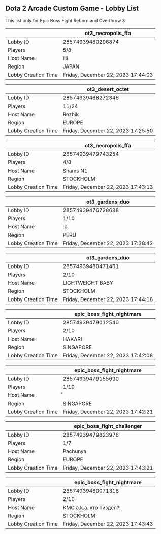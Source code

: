 ## Dota 2 Arcade Custom Game - Lobby List

This list only for Epic Boss Fight Reborn and Overthrow 3

|  | ot3_necropolis_ffa |
| ------ | ------ |
| Lobby ID | 28574939480296874 |
| Players | 5/8 |
| Host Name | Hi |
| Region | JAPAN |
| Lobby Creation Time | Friday, December 22, 2023 17:44:03 |


|  | ot3_desert_octet |
| ------ | ------ |
| Lobby ID | 28574939468272346 |
| Players | 11/24 |
| Host Name | Rezhik |
| Region | EUROPE |
| Lobby Creation Time | Friday, December 22, 2023 17:25:50 |


|  | ot3_necropolis_ffa |
| ------ | ------ |
| Lobby ID | 28574939479743254 |
| Players | 4/8 |
| Host Name | Shams N1 |
| Region | STOCKHOLM |
| Lobby Creation Time | Friday, December 22, 2023 17:43:13 |


|  | ot3_gardens_duo |
| ------ | ------ |
| Lobby ID | 28574939476728688 |
| Players | 1/10 |
| Host Name | :p |
| Region | PERU |
| Lobby Creation Time | Friday, December 22, 2023 17:38:42 |


|  | ot3_gardens_duo |
| ------ | ------ |
| Lobby ID | 28574939480471461 |
| Players | 2/10 |
| Host Name | LIGHTWEIGHT BABY |
| Region | STOCKHOLM |
| Lobby Creation Time | Friday, December 22, 2023 17:44:18 |


|  | epic_boss_fight_nightmare |
| ------ | ------ |
| Lobby ID | 28574939479012540 |
| Players | 2/10 |
| Host Name | HɅKɅRI |
| Region | SINGAPORE |
| Lobby Creation Time | Friday, December 22, 2023 17:42:08 |


|  | epic_boss_fight_nightmare |
| ------ | ------ |
| Lobby ID | 28574939479155690 |
| Players | 1/10 |
| Host Name | ็ |
| Region | SINGAPORE |
| Lobby Creation Time | Friday, December 22, 2023 17:42:21 |


|  | epic_boss_fight_challenger |
| ------ | ------ |
| Lobby ID | 28574939479823978 |
| Players | 1/7 |
| Host Name | Pachunya |
| Region | EUROPE |
| Lobby Creation Time | Friday, December 22, 2023 17:43:21 |


|  | epic_boss_fight_nightmare |
| ------ | ------ |
| Lobby ID | 28574939480071318 |
| Players | 2/10 |
| Host Name | КМС a.k.a. кто пиздел?! |
| Region | STOCKHOLM |
| Lobby Creation Time | Friday, December 22, 2023 17:43:43 |


